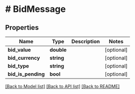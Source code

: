 # # BidMessage

## Properties

Name | Type | Description | Notes
------------ | ------------- | ------------- | -------------
**bid_value** | **double** |  | [optional] 
**bid_currency** | **string** |  | [optional] 
**bid_type** | **string** |  | [optional] 
**bid_is_pending** | **bool** |  | [optional] 

[[Back to Model list]](../../README.md#documentation-for-models) [[Back to API list]](../../README.md#documentation-for-api-endpoints) [[Back to README]](../../README.md)


